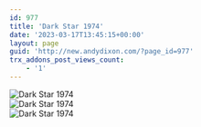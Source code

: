 ```yaml
---
id: 977
title: 'Dark Star 1974'
date: '2023-03-17T13:45:15+00:00'
layout: page
guid: 'http://new.andydixon.com/?page_id=977'
trx_addons_post_views_count:
    - '1'
---
```


![Dark Star 1974](https://i0.wp.com/assets.g8x2.ldn.idrivee2-23.com/posters/Dark%20Star%201974%2001.jpg?w=1200&ssl=1 "Dark Star 1974")  
![Dark Star 1974](https://i0.wp.com/assets.g8x2.ldn.idrivee2-23.com/posters/Dark%20Star%201974%2002.jpg?w=1200&ssl=1 "Dark Star 1974")  
![Dark Star 1974](https://i0.wp.com/assets.g8x2.ldn.idrivee2-23.com/posters/Dark%20Star%201974%2003.jpg?w=1200&ssl=1 "Dark Star 1974")